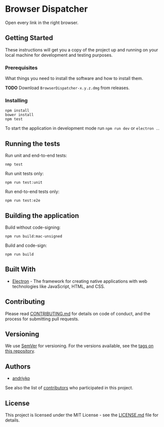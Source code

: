 # Browser Dispatcher
Open every link in the right browser.

## Getting Started

These instructions will get you a copy of the project up and running on your local machine for development and testing purposes.

### Prerequisites

What things you need to install the software and how to install them.

**TODO** Download `BrowserDispatcher-x.y.z.dmg` from releases.

### Installing

```
npm install
bower install
npm test
```

To start the application in development mode run `npm run dev` or `electron .`.

## Running the tests

Run unit and end-to-end tests:
```
nmp test
```

Run unit tests only:
```
npm run test:unit
```

Run end-to-end tests only:
```
npm run test:e2e
```


## Building the application

Build without code-signing:
```
npm run build:mac-unsigned
```

Build and code-sign:
```
npm run build
```

## Built With

* [Electron](http://electron.atom.io) - The framework for creating native applications with web technologies like JavaScript, HTML, and CSS.

## Contributing

Please read [CONTRIBUTING.md](https://gist.github.com/PurpleBooth/b24679402957c63ec426) for details on code of conduct, and the process for submitting pull requests.

## Versioning

We use [SemVer](http://semver.org/) for versioning. For the versions available, see the [tags on this repository](https://github.com/your/project/tags).

## Authors

* [andriyko](https://github.com/andriyko)

See also the list of [contributors](CONTRIBUTORS.md) who participated in this project.

## License

This project is licensed under the MIT License - see the [LICENSE.md](LICENSE.md) file for details.
